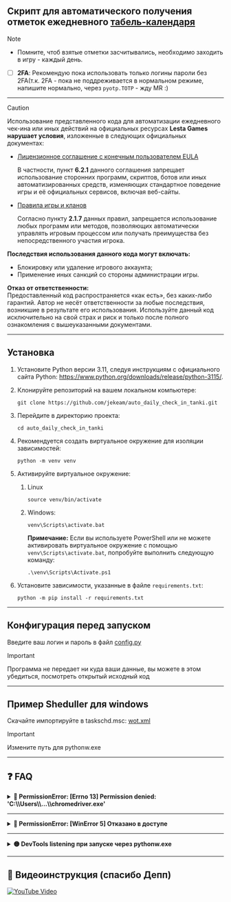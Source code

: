 ## Скрипт для автоматического получения отметок ежедневного [табель-календаря](https://tanki.su/ru/daily-check-in/)

> [!NOTE]
> - Помните, чтоб взятые отметки засчитывались, необходимо заходить в игру - каждый день.
> - [ ]  **2FA**: Рекомендую пока использовать только логины пароли без 2FA(т.к. 2FA - пока не поддреживается в нормальном режиме, напишите нормально, через `pyotp.TOTP` - жду MR :)


---
> [!CAUTION]
> Использование представленного кода для автоматизации ежедневного чек-ина или иных действий на официальных ресурсах **Lesta Games** **нарушает условия**, изложенные в следующих официальных документах:
>
> - [Лицензионное соглашение с конечным пользователем EULA](https://legal.lesta.ru/eula/)
>   
>   В частности, пункт **6.2.1** данного соглашения запрещает использование сторонних программ, скриптов, ботов или иных автоматизированных средств, изменяющих стандартное поведение игры и её официальных сервисов, включая веб-сайты.
> 
> - [Правила игры и кланов](https://legal.lesta.ru/game-rules/)
>   
>   Согласно пункту **2.1.7** данных правил, запрещается использование любых программ или методов, позволяющих автоматически управлять игровым процессом или получать преимущества без непосредственного участия игрока.
> 
> **Последствия использования данного кода могут включать:**
> - Блокировку или удаление игрового аккаунта;
> - Применение иных санкций со стороны администрации игры.
> 
> **Отказ от ответственности:**  
> Предоставленный код распространяется «как есть», без каких-либо гарантий. Автор не несёт ответственности за любые последствия, возникшие в результате его использования.
> Используйте данный код исключительно на свой страх и риск и только после полного ознакомления с вышеуказанными документами.


---
## Установка
1. Установите Python версии 3.11, следуя инструкциям с официального сайта
   Python: https://www.python.org/downloads/release/python-3115/.

2. Клонируйте репозиторий на вашем локальном компьютере:
    ```shell
    git clone https://github.com/jekeam/auto_daily_check_in_tanki.git
    ```

3. Перейдите в директорию проекта:
    ```shell
    cd auto_daily_check_in_tanki
    ```

4. Рекомендуется создать виртуальное окружение для изоляции зависимостей:
    ```shell
    python -m venv venv
    ```

5. Активируйте виртуальное окружение:
    1. Linux
        ```shell
        source venv/bin/activate
        ```

    2. Windows:
        ```shell
        venv\Scripts\activate.bat
        ```
       **Примечание:** Если вы используете PowerShell или не можете активировать виртуальное окружение с помощью `venv\Scripts\activate.bat`,
       попробуйте выполнить следующую команду:
        ```shell
        .\venv\Scripts\Activate.ps1
        ```

6. Установите зависимости, указанные в файле `requirements.txt`:
    ```shell
    python -m pip install -r requirements.txt
    ```


---
## Конфигурация перед запуском

Введите ваш логин и пароль в файл [config.py](https://github.com/jekeam/auto_daily_check_in_tanki/blob/master/config.py)
> [!IMPORTANT]
> Программа не передает ни куда ваши данные, вы можете в этом убедиться, посмотреть открытый исходный код


---
## Пример Sheduller для windows

Cкачайте импортируйте в taskschd.msc: [wot.xml](https://github.com/jekeam/auto_daily_check_in_tanki/raw/master/wot.xml)

> [!IMPORTANT]
> Измените путь для pythonw.exe


---
## ❓ FAQ

<details>
<summary><strong>🔴 PermissionError: [Errno 13] Permission denied: 'C:\\Users\\...\\chromedriver.exe'</strong></summary>

**Решение:**

- Завершите все процессы `chromedriver.exe` через Диспетчер задач.
- Очистите каталог `%USERPROFILE%\.wdm`.

</details>


---
<details>
<summary><strong>🔴 PermissionError: [WinError 5] Отказано в доступе</strong></summary>

**Решение:**

- Перезагрузите компьютер.
- Либо завершите все процессы `chromedriver.exe`.

</details>


---
<details>
<summary><strong>🟡 DevTools listening при запуске через pythonw.exe</strong></summary>

Если при запуске через `pythonw.exe` появляется окно:

```
DevTools listening on ws://127.0.0.1:50605/devtools/browser/11c9063a-44ce-4b39-9566-9e6c6270025c
```

**Решение:**

1. Откройте файл:  
   ```
   .\venv\Lib\site-packages\selenium\webdriver\common\service.py
   ```
   > ⚠️ Не перепутайте с `services.py`

2. В функции `start()` замените `subprocess.Popen` так, чтобы он включал флаг `creationflags=0x8000000`.

**Пример:**
```python
try:
    cmd = [self.path]
    cmd.extend(self.command_line_args())
    self.process = subprocess.Popen(cmd, env=self.env,
                                    close_fds=system() != 'Windows',
                                    stdout=self.log_file,
                                    stderr=self.log_file,
                                    stdin=PIPE,
                                    creationflags=0x8000000)
except TypeError:
    raise
```

</details>


---
## 🎥 Видеоинструкция (спасибо Депп)</strong></summary>

[![YouTube Video](https://img.youtube.com/vi/z-5otBFmSMc/0.jpg)](https://www.youtube.com/watch?v=z-5otBFmSMc&t=10s)

